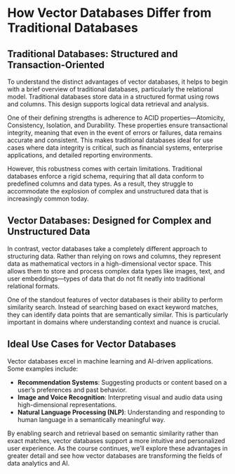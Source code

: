 # How Vector Databases Differ from Traditional Databases

## Traditional Databases: Structured and Transaction-Oriented

To understand the distinct advantages of vector databases, it helps to begin with a brief overview of traditional databases, particularly the relational model. Traditional databases store data in a structured format using rows and columns. This design supports logical data retrieval and analysis.

One of their defining strengths is adherence to ACID properties—Atomicity, Consistency, Isolation, and Durability. These properties ensure transactional integrity, meaning that even in the event of errors or failures, data remains accurate and consistent. This makes traditional databases ideal for use cases where data integrity is critical, such as financial systems, enterprise applications, and detailed reporting environments.

However, this robustness comes with certain limitations. Traditional databases enforce a rigid schema, requiring that all data conform to predefined columns and data types. As a result, they struggle to accommodate the explosion of complex and unstructured data that is increasingly common today.

## Vector Databases: Designed for Complex and Unstructured Data

In contrast, vector databases take a completely different approach to structuring data. Rather than relying on rows and columns, they represent data as mathematical vectors in a high-dimensional vector space. This allows them to store and process complex data types like images, text, and user embeddings—types of data that do not fit neatly into traditional relational formats.

One of the standout features of vector databases is their ability to perform similarity search. Instead of searching based on exact keyword matches, they can identify data points that are semantically similar. This is particularly important in domains where understanding context and nuance is crucial.

## Ideal Use Cases for Vector Databases

Vector databases excel in machine learning and AI-driven applications. Some examples include:

- **Recommendation Systems**: Suggesting products or content based on a user’s preferences and past behavior.
- **Image and Voice Recognition**: Interpreting visual and audio data using high-dimensional representations.
- **Natural Language Processing (NLP)**: Understanding and responding to human language in a semantically meaningful way.

By enabling search and retrieval based on semantic similarity rather than exact matches, vector databases support a more intuitive and personalized user experience. As the course continues, we’ll explore these advantages in greater detail and see how vector databases are transforming the fields of data analytics and AI.
